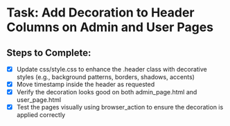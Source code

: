# Task: Add Decoration to Header Columns on Admin and User Pages

## Steps to Complete:
- [x] Update css/style.css to enhance the .header class with decorative styles (e.g., background patterns, borders, shadows, accents)
- [x] Move timestamp inside the header as requested
- [x] Verify the decoration looks good on both admin_page.html and user_page.html
- [x] Test the pages visually using browser_action to ensure the decoration is applied correctly
